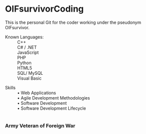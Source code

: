 # **OIFsurvivorCoding**

This is the personal Git for the coder working under the pseudonym OIFsurvivor.


<dl>                                                                        
  <dt>Known Languages:</dt>                                      
  <dd>C++</dd>                                       
  <dd>C# / .NET</dd>               
  <dd>JavaScript</dd>                            
  <dd>PHP</dd>                        
  <dd>Python</dd>                                                       
  <dd>HTML5</dd>                
  <dd>SQL/ MySQL</dd>           
  <dd>Visual Basic</dd>         
</dl>    

<dl>
  <dt>Skills</dt>
  <dd>• Web Applications</dd>
  <dd>• Agile Development Methodologies</dd>  
  <dd>• Software Development</dd>
  <dd>•	Software Development Lifecycle</dd> 
</dl> 

#

### Army Veteran of Foreign War

